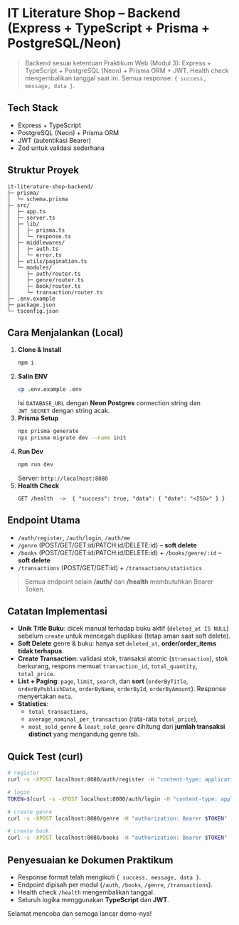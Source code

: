 # IT Literature Shop – Backend (Express + TypeScript + Prisma + PostgreSQL/Neon)

> Backend sesuai ketentuan Praktikum Web (Modul 3): Express + TypeScript + PostgreSQL (Neon) + Prisma ORM + JWT. Health check mengembalikan tanggal saat ini. Semua response: `{ success, message, data }`.

## Tech Stack
- Express + TypeScript
- PostgreSQL (Neon) + Prisma ORM
- JWT (autentikasi Bearer)
- Zod untuk validasi sederhana

## Struktur Proyek
```
it-literature-shop-backend/
├─ prisma/
│  └─ schema.prisma
├─ src/
│  ├─ app.ts
│  ├─ server.ts
│  ├─ lib/
│  │  ├─ prisma.ts
│  │  └─ response.ts
│  ├─ middlewares/
│  │  ├─ auth.ts
│  │  └─ error.ts
│  ├─ utils/pagination.ts
│  └─ modules/
│     ├─ auth/router.ts
│     ├─ genre/router.ts
│     ├─ book/router.ts
│     └─ transaction/router.ts
├─ .env.example
├─ package.json
└─ tsconfig.json
```

## Cara Menjalankan (Local)
1. **Clone & Install**
   ```bash
   npm i
   ```
2. **Salin ENV**
   ```bash
   cp .env.example .env
   ```
   Isi `DATABASE_URL` dengan **Neon Postgres** connection string dan `JWT_SECRET` dengan string acak.
3. **Prisma Setup**
   ```bash
   npx prisma generate
   npx prisma migrate dev --name init
   ```
4. **Run Dev**
   ```bash
   npm run dev
   ```
   Server: `http://localhost:8080`
5. **Health Check**
   ```http
   GET /health  ->  { "success": true, "data": { "date": "<ISO>" } }
   ```

## Endpoint Utama
- `/auth/register`, `/auth/login`, `/auth/me`  
- `/genre` (POST/GET/GET:id/PATCH:id/DELETE:id) – **soft delete**  
- `/books` (POST/GET/GET:id/PATCH:id/DELETE:id) + `/books/genre/:id` – **soft delete**  
- `/transactions` (POST/GET/GET:id) + `/transactions/statistics`  

> Semua endpoint selain **/auth/** dan **/health** membutuhkan Bearer Token.

## Catatan Implementasi
- **Unik Title Buku**: dicek manual terhadap buku aktif (`deleted_at IS NULL`) sebelum `create` untuk mencegah duplikasi (tetap aman saat soft delete).
- **Soft Delete** genre & buku: hanya set `deleted_at`, **order/order_items tidak terhapus**.
- **Create Transaction**: validasi stok, transaksi atomic (`$transaction`), stok berkurang, respons memuat `transaction_id`, `total_quantity`, `total_price`.
- **List + Paging**: `page`, `limit`, `search`, dan **sort** (`orderByTitle`, `orderByPublishDate`, `orderByName`, `orderById`, `orderByAmount`). Response menyertakan `meta`.
- **Statistics**: 
  - `total_transactions`, 
  - `average_nominal_per_transaction` (rata-rata `total_price`), 
  - `most_sold_genre` & `least_sold_genre` dihitung dari **jumlah transaksi distinct** yang mengandung genre tsb.

## Quick Test (curl)
```bash
# register
curl -s -XPOST localhost:8080/auth/register -H "content-type: application/json"   -d '{"email":"dummy@gmail.com","password":"Dummy.12345","username":"Mr. Dummy"}'

# login
TOKEN=$(curl -s -XPOST localhost:8080/auth/login -H "content-type: application/json"   -d '{"email":"dummy@gmail.com","password":"Dummy.12345"}' | jq -r .data.access_token)

# create genre
curl -s -XPOST localhost:8080/genre -H "authorization: Bearer $TOKEN"   -H "content-type: application/json" -d '{"name":"Fiksi"}'

# create book
curl -s -XPOST localhost:8080/books -H "authorization: Bearer $TOKEN"   -H "content-type: application/json"   -d '{"title":"Dummy Book","writer":"Anon","publisher":"ITS Press","publication_year":2025,"price":50000,"stock_quantity":50,"genre_id":"<GENRE_ID>"}'
```

## Penyesuaian ke Dokumen Praktikum
- Response format telah mengikuti `{ success, message, data }`.
- Endpoint dipisah per modul (`/auth`, `/books`, `/genre`, `/transactions`).
- Health check `/health` mengembalikan tanggal.
- Seluruh logika menggunakan **TypeScript** dan **JWT**.

Selamat mencoba dan semoga lancar demo-nya!
